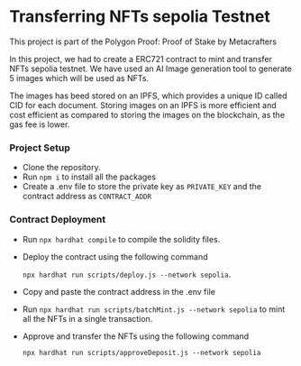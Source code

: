 # Transferring NFTs sepolia Testnet

This project is part of the Polygon Proof: Proof of Stake  by Metacrafters

In this project, we had to create a ERC721 contract to mint and transfer NFTs sepolia testnet. We have used an AI Image generation tool to generate 5 images which will be used as NFTs.
&nbsp;


The images has beed stored on an IPFS, which provides a unique ID called CID for each document. Storing images on an IPFS is more efficient and cost efficient as compared to storing the images on the blockchain, as the gas fee is lower.
&nbsp;
&nbsp;

### Project Setup

- Clone the repository.
- Run `npm i` to install all the packages
- Create a .env file to store the private key as `PRIVATE_KEY` and the contract address as `CONTRACT_ADDR`


### Contract Deployment

 - Run `npx hardhat compile` to compile the solidity files.
 - Deploy the contract using the following command 
   &nbsp;
   
   `npx hardhat run scripts/deploy.js --network sepolia`.
 - Copy and paste the contract address in the .env file
 - Run `npx hardhat run scripts/batchMint.js --network sepolia` to mint all the NFTs in a single transaction.
 - Approve and transfer the NFTs using the following command
    &nbsp;

   `npx hardhat run scripts/approveDeposit.js --network sepolia`

&nbsp;

